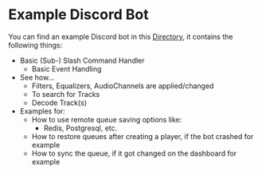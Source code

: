 # Example Discord Bot

You can find an example Discord bot in this [Directory](https://github.com/Tomato6966/lavalink-client/tree/main/testBot), it contains the following things:

* Basic (Sub-) Slash Command Handler
  * Basic Event Handling
* See how...
  * Filters, Equalizers, AudioChannels are applied/changed
  * To search for Tracks
  * Decode Track(s)
* Examples for:
  * How to use remote queue saving options like:
    * Redis, Postgresql, etc.
  * How to restore queues after creating a player, if the bot crashed for example
  * How to sync the queue, if it got changed on the dashboard for example
